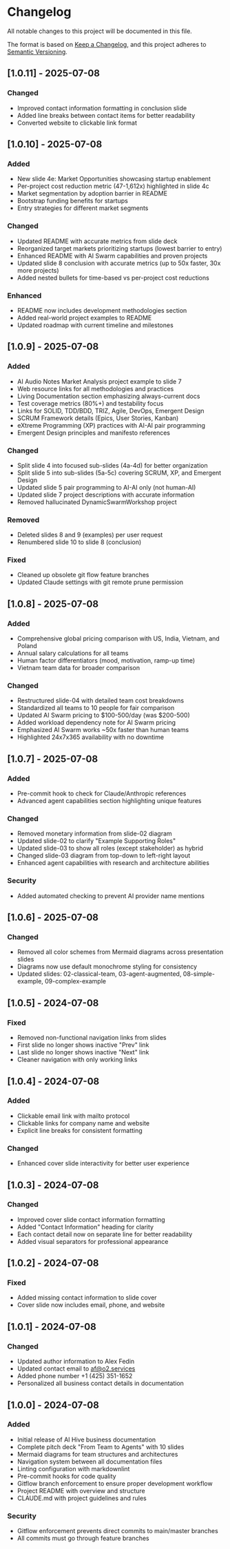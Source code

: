 # Changelog

All notable changes to this project will be documented in this file.

The format is based on [Keep a Changelog](https://keepachangelog.com/en/1.0.0/),
and this project adheres to [Semantic Versioning](https://semver.org/spec/v2.0.0.html).

## [1.0.11] - 2025-07-08

### Changed
- Improved contact information formatting in conclusion slide
- Added line breaks between contact items for better readability
- Converted website to clickable link format

## [1.0.10] - 2025-07-08

### Added
- New slide 4e: Market Opportunities showcasing startup enablement
- Per-project cost reduction metric (47-1,612x) highlighted in slide 4c
- Market segmentation by adoption barrier in README
- Bootstrap funding benefits for startups
- Entry strategies for different market segments

### Changed
- Updated README with accurate metrics from slide deck
- Reorganized target markets prioritizing startups (lowest barrier to entry)
- Enhanced README with AI Swarm capabilities and proven projects
- Updated slide 8 conclusion with accurate metrics (up to 50x faster, 30x more projects)
- Added nested bullets for time-based vs per-project cost reductions

### Enhanced
- README now includes development methodologies section
- Added real-world project examples to README
- Updated roadmap with current timeline and milestones

## [1.0.9] - 2025-07-08

### Added
- AI Audio Notes Market Analysis project example to slide 7
- Web resource links for all methodologies and practices
- Living Documentation section emphasizing always-current docs
- Test coverage metrics (80%+) and testability focus
- Links for SOLID, TDD/BDD, TRIZ, Agile, DevOps, Emergent Design
- SCRUM Framework details (Epics, User Stories, Kanban)
- eXtreme Programming (XP) practices with AI-AI pair programming
- Emergent Design principles and manifesto references

### Changed
- Split slide 4 into focused sub-slides (4a-4d) for better organization
- Split slide 5 into sub-slides (5a-5c) covering SCRUM, XP, and Emergent Design
- Updated slide 5 pair programming to AI-AI only (not human-AI)
- Updated slide 7 project descriptions with accurate information
- Removed hallucinated DynamicSwarmWorkshop project

### Removed
- Deleted slides 8 and 9 (examples) per user request
- Renumbered slide 10 to slide 8 (conclusion)

### Fixed
- Cleaned up obsolete git flow feature branches
- Updated Claude settings with git remote prune permission

## [1.0.8] - 2025-07-08

### Added
- Comprehensive global pricing comparison with US, India, Vietnam, and Poland
- Annual salary calculations for all teams
- Human factor differentiators (mood, motivation, ramp-up time)
- Vietnam team data for broader comparison

### Changed
- Restructured slide-04 with detailed team cost breakdowns
- Standardized all teams to 10 people for fair comparison
- Updated AI Swarm pricing to $100-500/day (was $200-500)
- Added workload dependency note for AI Swarm pricing
- Emphasized AI Swarm works ~50x faster than human teams
- Highlighted 24x7x365 availability with no downtime

## [1.0.7] - 2025-07-08

### Added
- Pre-commit hook to check for Claude/Anthropic references
- Advanced agent capabilities section highlighting unique features

### Changed
- Removed monetary information from slide-02 diagram
- Updated slide-02 to clarify "Example Supporting Roles"
- Updated slide-03 to show all roles (except stakeholder) as hybrid
- Changed slide-03 diagram from top-down to left-right layout
- Enhanced agent capabilities with research and architecture abilities

### Security
- Added automated checking to prevent AI provider name mentions

## [1.0.6] - 2025-07-08

### Changed
- Removed all color schemes from Mermaid diagrams across presentation slides
- Diagrams now use default monochrome styling for consistency
- Updated slides: 02-classical-team, 03-agent-augmented, 08-simple-example, 09-complex-example

## [1.0.5] - 2024-07-08

### Fixed
- Removed non-functional navigation links from slides
- First slide no longer shows inactive "Prev" link
- Last slide no longer shows inactive "Next" link
- Cleaner navigation with only working links

## [1.0.4] - 2024-07-08

### Added
- Clickable email link with mailto protocol
- Clickable links for company name and website
- Explicit line breaks for consistent formatting

### Changed
- Enhanced cover slide interactivity for better user experience

## [1.0.3] - 2024-07-08

### Changed
- Improved cover slide contact information formatting
- Added "Contact Information" heading for clarity
- Each contact detail now on separate line for better readability
- Added visual separators for professional appearance

## [1.0.2] - 2024-07-08

### Fixed
- Added missing contact information to slide cover
- Cover slide now includes email, phone, and website

## [1.0.1] - 2024-07-08

### Changed
- Updated author information to Alex Fedin
- Updated contact email to af@o2.services
- Added phone number +1 (425) 351-1652
- Personalized all business contact details in documentation

## [1.0.0] - 2024-07-08

### Added
- Initial release of AI Hive business documentation
- Complete pitch deck "From Team to Agents" with 10 slides
- Mermaid diagrams for team structures and architectures
- Navigation system between all documentation files
- Linting configuration with markdownlint
- Pre-commit hooks for code quality
- Gitflow branch enforcement to ensure proper development workflow
- Project README with overview and structure
- CLAUDE.md with project guidelines and rules

### Security
- Gitflow enforcement prevents direct commits to main/master branches
- All commits must go through feature branches
